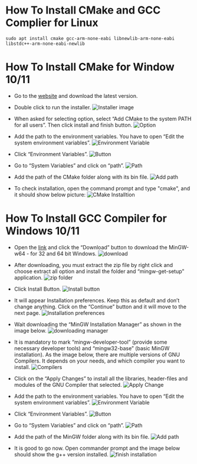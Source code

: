# How To Install CMake and GCC Complier for Linux
```
sudo apt install cmake gcc-arm-none-eabi libnewlib-arm-none-eabi libstdc++-arm-none-eabi-newlib
```
# How To Install CMake for Window 10/11
- Go to the [website](https://cmake.org/download/) and download the latest version.
  
- Double click to run the installer. ![Installer image](https://cdn.discordapp.com/attachments/1013620162471141476/1308121567259131997/image.png?ex=673ccaa5&is=673b7925&hm=a4aa51c611ebc6d7bf90b09003cd5f56cd879bae0d6d981019f49b8c44fbe8d0&)

- When asked for selecting option, select “Add CMake to the system PATH for all users”. Then click install and finish button. ![Option](https://perso.uclouvain.be/allan.barrea/opencv/_images/cmake_add_path.png)

- Add the path to the environment variables. You have to open “Edit the system environment variables”. ![Environment Variable](https://files.codingninjas.in/article_images/custom-upload-1683458579.webp)

- Click “Environment Variables”. ![Button](https://files.codingninjas.in/article_images/custom-upload-1683458591.webp)

- Go to “System Variables” and click on “path”. ![Path](https://files.codingninjas.in/article_images/custom-upload-1683458604.webp)

- Add the path of the CMake folder along with its bin file. ![Add path](https://cdn.discordapp.com/attachments/1196726335867998269/1308132320414273628/image.png?ex=673cd4a9&is=673b8329&hm=15514336b76a615eafdb498f2a0c7ea687a2e449b91af005be9ab05bcf4717f2&)

- To check installation, open the command prompt and type "cmake", and it should show below picture: ![CMake Installtion](https://cdn.discordapp.com/attachments/1013620162471141476/1308125171240009841/image.png?ex=673cce00&is=673b7c80&hm=fb2156c725cb1eb3142b0aadb57e08db812d833054b40f854576f9aedbbb1569&)


# How To Install GCC Compiler for Windows 10/11
- Open the [link](https://sourceforge.net/projects/mingw-w64/) and click the “Download” button to download the MinGW-w64 - for 32 and 64 bit Windows. ![download](https://files.codingninjas.in/article_images/custom-upload-1683458386.webp)

- After downloading, you must extract the zip file by right click and choose extract all option and install the folder and “mingw-get-setup” application. ![zip folder](https://files.codingninjas.in/article_images/custom-upload-1683458487.webp)

- Click Install Button. ![Install button](https://files.codingninjas.in/article_images/custom-upload-1683517444.png)

- It will appear Installation preferences. Keep this as default and don’t change anything. Click on the “Continue” button and it will move to the next page. ![Installation preferences](https://files.codingninjas.in/article_images/custom-upload-1683458514.webp)

- Wait downloading the “MinGW Installation Manager” as shown in the image below. ![downloading manager](https://files.codingninjas.in/article_images/custom-upload-1683458527.webp)

- It is mandatory to mark “mingw-developer-tool” (provide some necessary developer tools) and “mingw32-base” (basic MinGW installation). As the image below, there are multiple versions of GNU Compilers. It depends on your needs, and which compiler you want to install. ![Compilers](https://files.codingninjas.in/article_images/custom-upload-1683458541.webp)

- Click on the “Apply Changes” to install all the libraries, header-files and modules of the GNU Compiler that selected. ![Apply Change](https://files.codingninjas.in/article_images/custom-upload-1683458554.webp)

- Add the path to the environment variables. You have to open “Edit the system environment variables”. ![Environment Variable](https://files.codingninjas.in/article_images/custom-upload-1683458579.webp)

- Click “Environment Variables”. ![Button](https://files.codingninjas.in/article_images/custom-upload-1683458591.webp)

- Go to “System Variables” and click on “path”. ![Path](https://files.codingninjas.in/article_images/custom-upload-1683458604.webp)

- Add the path of the MinGW folder along with its bin file. ![Add path](https://files.codingninjas.in/article_images/custom-upload-1683458614.webp)

- It is good to go now. Open commander prompt and the image below should show the g++ version installed. ![finish installation](https://files.codingninjas.in/article_images/custom-upload-1683458629.webp) 